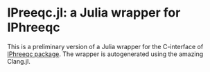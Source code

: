 # IPreeqc.jl: a Julia wrapper for IPhreeqc
This is a preliminary version of a Julia wrapper for the C-interface of [IPhreeqc package](https://wwwbrr.cr.usgs.gov/projects/GWC_coupled/iphreeqc/classIPhreeqc.html). The wrapper is autogenerated using the amazing Clang.jl.